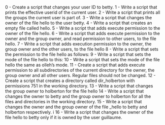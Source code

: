 0 - Create a script that changes your user ID to betty. 
1 - Write a script that prints the effective userid of the current user.
 2 - Write a script that prints all the groups the current user is part of. 
3 - Write a script that changes the owner of the file hello to the user betty. 
4 - Write a script that creates an empty file called hello. 
5 - Write a script that adds execute permission to the owner of the file hello. 
6 - Write a script that adds execute permission to the owner and the group owner, and read permission to other users, to the file hello.
 7 - Write a script that adds execution permission to the owner, the group owner and the other users, to the file hello
 8 - Write a script that sets the permission to the file hello as follows: 
9 - Write a script that sets the mode of the file hello to this: 
10 - Write a script that sets the mode of the file hello the same as olleh’s mode.
 11 - Create a script that adds execute permission to all subdirectories of the current directory for the owner, the group owner and all other users. Regular files should not be changed.
 12 - Create a script that creates a directory called dir_holberton with permissions 751 in the working directory.
 13 - Write a script that changes the group owner to holberton for the file hello
 14 - Write a script that changes the owner to betty and the group owner to holberton for all the files and directories in the working directory. 
15 - Write a script that changes the owner and the group owner of the file _hello to betty and holberton respectively.
i 16 - Write a script that changes the owner of the file hello to betty only if it is owned by the user guillaume.

